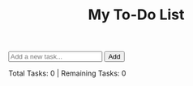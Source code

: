 <!DOCTYPE html>
<html lang="en">
<head>
    <meta charset="UTF-8">
    <meta name="viewport" content="width=device-width, initial-scale=1.0">
    <title>My To-Do List</title>
    <link rel="stylesheet" href="style.css">
</head>
<body>
    <header>
        <h1>My To-Do List</h1>
    </header>
    <main>
        <section class="input-section">
            <input type="text" id="taskInput" placeholder="Add a new task...">
            <button id="addButton">Add</button>
        </section>
        <section class="task-list">
            <ul id="taskList"></ul>
        </section>
        <section class="task-counter">
            <p id="taskCount">Total Tasks: 0 | Remaining Tasks: 0</p>
        </section>
    </main>
    <script src="script.js"></script>
</body>
</html>
